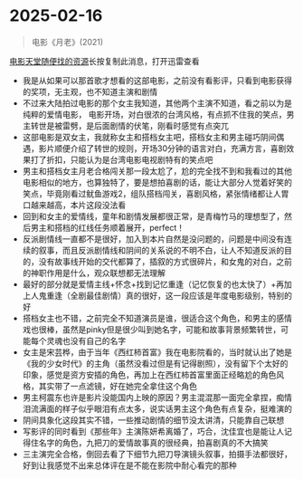 # 2025-02-16

> 电影《月老》(2021)

[电影天堂随便找的资源](magnet:?xt=urn:btih:23918e6391bc244e0ce1e7a08161a5e728f7ff40&dn=[电影天堂www.dytt89.com]月老-2021_HD国语中字.mp4&tr=http://t.t789.me:2710/announce&tr=http://t.t789.co:2710/announce&tr=http://t.t789.vip:2710/announce&x._t-v1=554260302909147385)长按复制此消息，打开迅雷查看

- 我是从如果可以那首歌才想看的这部电影，之前没有看影评，只看到电影获得的奖项，无主观，也不知道主演和剧情
- 不过来大陆拍过电影的那个女主我知道，其他两个主演不知道，看之前以为是纯粹的爱情电影， 电影开场，对白很浓的台湾风格，有点抓不住我的笑点，男主转世是被雷劈，是后面剧情的伏笔，刚看时感觉有点突兀
- 这部电影是双女主，我就称女主和搭档女主吧，搭档女主和男主碰巧阴间偶遇，影片顺便介绍了转世的规则，开场30分钟的语言对白，充满方言，喜剧效果打了折扣，只能认为是台湾电影电视剧特有的笑点吧
- 男主和搭档女主月老合格闯关那一段太尬了，尬的完全找不到和我看过的其他电影相似的地方，也算独特了，要是想拍喜剧的话，能让大部分人觉着好笑的笑点，毕竟刚看过鱿鱼游戏2，组队搭档闯关，喜剧风格，紧张情绪都让人胃口越来越高，本片这段没法看
- 回到和女主的爱情线，童年和剧情发展都很正常，是青梅竹马的理想型了，然后男主和搭档的红线任务顺着展开，perfect！
- 反派剧情线一直都不是很好，加入到本片自然是没问题的，问题是中间没有连续的叙事，而且反派剧情线和阴间的关系说的不明不白，让人不知道反派的目的，没有故事线开始的交代都算了，插叙的方式很碎片，和女鬼的对白，之前的神职作用是什么，观众联想都无法理解
- 最好的部分就是爱情主线+怀念+找到记忆重逢（记忆恢复的也太快了）+再加上人鬼重逢（全剧最佳剧情）真的很好，这一段应该是年度电影级别，特别的好
- 搭档女主也不错，之前完全不知道演员是谁，很适合这个角色，和男主的感情戏也很棒，虽然是pinky但是很少叫到她名字，可能和故事背景频繁转世，可能每个灵魂也没有自己的名字
- 女主是宋芸桦，由于当年《西红柿首富》我在电影院看的，当时就认出了她是《我的少女时代》的主角（虽然没看过但是有记得剧照），没有留下个太好的印象，感觉是资方安插的角色，再加上在西红柿首富里面正经略尬的角色风格，其实带了一点滤镜，好在她完全拿住这个角色
- 男主柯震东也许是影片没能国内上映的原因？男主混混那一面完全拿捏，痴情泪流满面的样子似乎眼泪有点太多，说实话男主这个角色有点复杂，挺难演的
- 阴间具象化这段其实不错，一些推动剧情的细节没太讲清，只能靠自己联想
- 写影评的同时看到《那些年》主演陈妍希离婚了，巧合，沈佳宜也是能让人记得住名字的角色，九把刀的爱情故事真的很经典，拍喜剧真的不大搞笑
- 三主演完全合格，倒回去看了下细节九把刀导演镜头叙事，拍摄手法都很好，好到让我感觉不出来总体评在是不能在影院中耐心看完的那种



